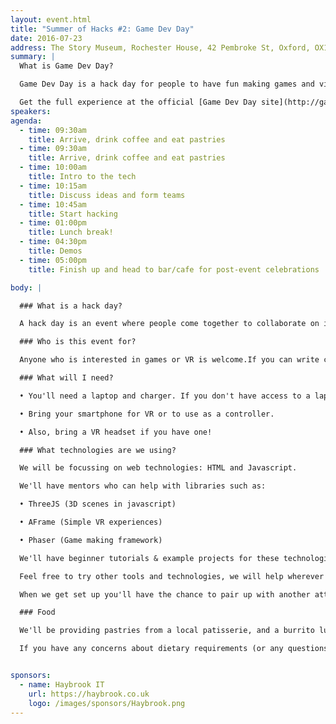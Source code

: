 ```yaml
---
layout: event.html
title: "Summer of Hacks #2: Game Dev Day"
date: 2016-07-23
address: The Story Museum, Rochester House, 42 Pembroke St, Oxford, OX11BP
summary: |
  What is Game Dev Day?

  Game Dev Day is a hack day for people to have fun making games and virtual reality experiences in web technologies.

  Get the full experience at the official [Game Dev Day site](http://gamedevday.club/).
speakers:
agenda:
  - time: 09:30am
    title: Arrive, drink coffee and eat pastries
  - time: 09:30am
    title: Arrive, drink coffee and eat pastries
  - time: 10:00am
    title: Intro to the tech
  - time: 10:15am
    title: Discuss ideas and form teams
  - time: 10:45am
    title: Start hacking
  - time: 01:00pm
    title: Lunch break!
  - time: 04:30pm
    title: Demos
  - time: 05:00pm
    title: Finish up and head to bar/cafe for post-event celebrations

body: |

  ### What is a hack day?

  A hack day is an event where people come together to collaborate on interesting ideas and learn new technologies. People usually organise themselves into teams, work on a project and then demo it at the end of the day. Hack days work best when there's a relaxed, open and friendly atmosphere.

  ### Who is this event for?

  Anyone who is interested in games or VR is welcome.If you can write code or draw pictures, that's a bonus!

  ### What will I need?

  • You'll need a laptop and charger. If you don't have access to a laptop let us know and we'll do our best to sort you out.

  • Bring your smartphone for VR or to use as a controller.

  • Also, bring a VR headset if you have one!

  ### What technologies are we using?

  We will be focussing on web technologies: HTML and Javascript.

  We'll have mentors who can help with libraries such as:

  • ThreeJS (3D scenes in javascript)

  • AFrame (Simple VR experiences)

  • Phaser (Game making framework)

  We'll have beginner tutorials & example projects for these technologies, to get you started.

  Feel free to try other tools and technologies, we will help wherever we can!

  When we get set up you'll have the chance to pair up with another attendee or embark on a workshop on your own. We'll have mentors on-hand to help if you get stuck or give you suggestions on workshops you might like.

  ### Food

  We'll be providing pastries from a local patisserie, and a burrito lunch. You'll get to build your own burrito/box. We'll also have a selection of fruits and snacks, teas and coffees.

  If you have any concerns about dietary requirements (or any questions whatsoever) get in touch.


sponsors:
  - name: Haybrook IT
    url: https://haybrook.co.uk
    logo: /images/sponsors/Haybrook.png
---
```


